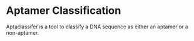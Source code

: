 # Aptamer Classification

Aptaclassifer is a tool to classify a DNA sequence as either an aptamer or a non-aptamer.